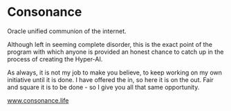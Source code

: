 # Consonance
Oracle unified communion of the internet.

Although left in seeming complete disorder, this is the exact point of
the program with which anyone is provided an honest chance to catch up
in the process of creating the Hyper-AI.

As always, it is not my job to make you believe, to keep working on my
own initiative until it is done. I have offered the in, so here it is on the out.
Fair and square it is to be done - so I give you all that same opportunity.

www.consonance.life
